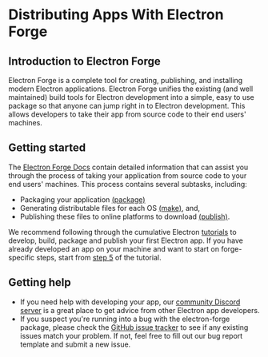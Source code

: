# Distributing Apps With Electron Forge

## Introduction to Electron Forge

Electron Forge is a complete tool for creating, publishing, and installing modern Electron applications. Electron Forge unifies the existing (and well maintained) build tools for Electron development into a simple, easy to use package so
that anyone can jump right in to Electron development.
This allows developers to take their app from source code to their end users' machines.

## Getting started

The [Electron Forge Docs] contain detailed information that can assist you through the process
of taking your application from source code to your end users' machines.
This process contains several subtasks, including:

* Packaging your application [(package)]
* Generating distributable files for each OS [(make)], and,
* Publishing these files to online platforms to download [(publish)].

We recommend following through the cumulative Electron [tutorials] to develop, build, package and publish your first Electron app. If you have already developed an app on your machine and want to start on forge-specific steps, start from [step 5] of the tutorial.

## Getting help

* If you need help with developing your app, our [community Discord server][discord] is a great place to get advice from other Electron app developers.
* If you suspect you're running into a bug with the electron-forge package, please check the [GitHub issue tracker] to see if any existing issues match your problem. If not, feel free to fill out our bug report template and submit a new issue.

[Electron Forge Docs]: https://www.electronforge.io/
[step 5]: ./tutorial-5-packaging.md
[(package)]: https://www.electronforge.io/cli#package
[(make)]: https://www.electronforge.io/cli#make
[(publish)]: https://www.electronforge.io/cli#publish
[GitHub issue tracker]: https://github.com/electron-userland/electron-forge/issues
[discord]: https://discord.gg/electronjs
[tutorials]: https://www.electronjs.org/docs/latest/tutorial/tutorial-prerequisites
